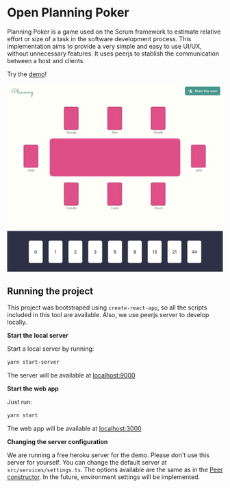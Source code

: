 # Open Planning Poker

Planning Poker is a game used on the Scrum framework to estimate relative effort or size of a task in the software development process. This implementation aims to provide a very simple and easy to use UI/UX, without unnecessary features. It uses peerjs to stablish the communication between a host and clients.

Try the [demo](https://open-poker-planning.netlify.app/)!

<p align="center">
  <img src="https://github.com/erasmo-marin/open-planning-poker/blob/main/screenshot.png?raw=true" width="800px" height="auto"/>
</p>

## Running the project

This project was bootstraped using `create-react-app`, so all the scripts included in this tool are available. Also, we use peerjs server to develop locally.

**Start the local server**

Start a local server by running:

```bash
yarn start-server
```

The server will be available at [localhost:9000](http://localhost:9000)

**Start the web app**

Just run:

```bash
yarn start
```

The web app will be available at [localhost:3000](http://localhost:3000)

**Changing the server configuration**

We are running a free heroku server for the demo. Please don't use this server for yourself. You can change the default server at `src/services/settings.ts`. The options available are the same as in the [Peer constructor](https://peerjs.com/docs/#peer-options). In the future, environment settings will be implemented.

